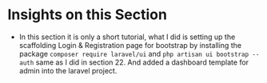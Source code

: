 # Insights on this Section
- In this section it is only a short tutorial, what I did is setting up the scaffolding Login & Registration page for bootstrap by installing the package ```composer require laravel/ui``` and ```php artisan ui bootstrap --auth``` same as I did in section 22. And added a dashboard template for admin into the laravel project.
